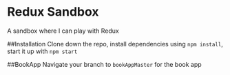 # Redux Sandbox
A sandbox where I can play with Redux

##Installation
Clone down the repo, install dependencies using `npm install`, start it up with `npm start`


##BookApp
Navigate your branch to `bookAppMaster` for the book app 
